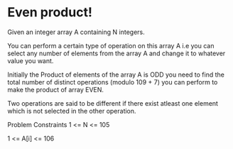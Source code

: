 # Even product!

Given an integer array A containing N integers.

You can perform a certain type of operation on this array A i.e you can select any number of elements from the array A and change it to whatever value you want.

Initially the Product of elements of the array A is ODD you need to find the total number of distinct operations (modulo 109 + 7) you can perform to make the product of array EVEN.

Two operations are said to be different if there exist atleast one element which is not selected in the other operation.



Problem Constraints
1 <= N <= 105

1 <= A[i] <= 106